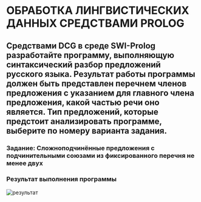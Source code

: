 # ОБРАБОТКА ЛИНГВИСТИЧЕСКИХ ДАННЫХ СРЕДСТВАМИ PROLOG 

## Средствами DCG в среде SWI-Prolog разработайте программу, выполняющую синтаксический разбор предложений русского языка. Результат работы программы должен быть представлен перечнем членов предложения с указанием для главного члена предложения, какой частью речи оно является. Тип предложений, которые предстоит анализировать программе, выберите по номеру варианта задания.


### Задание: Сложноподчинённые предложения  с подчинительными союзами  из фиксированного перечня не менее двух

### Результат выполнения программы 

![результат](https://user-images.githubusercontent.com/40771972/101641793-3ddc4e00-3a43-11eb-8a0d-427b524fc607.png)


